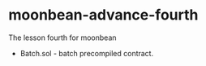 # moonbean-advance-fourth
The lesson fourth for moonbean

* Batch.sol - batch precompiled contract.
